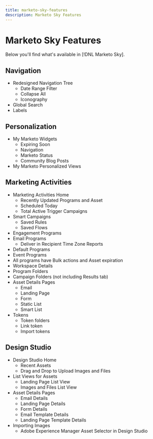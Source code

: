 ```yaml
---
title: marketo-sky-features
description: Marketo Sky Features
---
```


# Marketo Sky Features

Below you'll find what's available in [!DNL Marketo Sky].

## Navigation

* Redesigned Navigation Tree
  * Date Range Filter
  * Collapse All
  * Iconography
* Global Search
* Labels

## Personalization

* My Marketo Widgets
  * Expiring Soon
  * Navigation
  * Marketo Status
  * Community Blog Posts
* My Marketo Personalized Views

## Marketing Activities

* Marketing Activities Home
  * Recently Updated Programs and Asset
  * Scheduled Today
  * Total Active Trigger Campaigns
* Smart Campaigns
  * Saved Rules
  * Saved Flows
* Engagement Programs
* Email Programs
  * Deliver in Recipient Time Zone Reports
* Default Programs
* Event Programs
* All programs  have Bulk actions and Asset expiration
* Workspace Details
* Program Folders
* Campaign Folders (not including Results tab)
* Asset Details Pages
  * Email
  * Landing Page
  * Form
  * Static List
  * Smart List
* Tokens
  * Token folders
  * Link token
  * Import tokens

## Design Studio

* Design Studio Home
  * Recent Assets
  * Drag and Drop to Upload Images and Files
* List Views for Assets
  * Landing Page List View
  * Images and Files List View
* Asset Details Pages
  * Email Details
  * Landing Page Details
  * Form Details
  * Email Template Details
  * Landing Page Template Details
* Importing Images
  * Adobe Experience Manager Asset Selector in Design Studio
